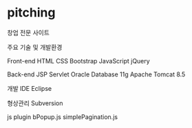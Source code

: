 # pitching
창업 전문 사이트

주요 기술 및 개발환경

Front-end
 HTML
 CSS
 Bootstrap
 JavaScript
 jQuery

Back-end
 JSP
 Servlet
 Oracle Database 11g
 Apache Tomcat 8.5

개발 IDE
 Eclipse
 
형상관리 
 Subversion

js plugin 
 bPopup.js
 simplePagination.js
